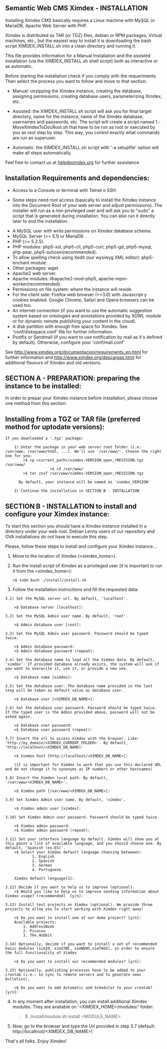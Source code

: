 Semantic Web CMS Ximdex - INSTALLATION
--------------------------------------

Installing Ximdex CMS basically requires a Linux machine with MySQL or MariaDB, Apache Web Server with PHP.

Ximdex is distributed as TAR (or TGZ) files, debian or RPM packages, Virtual machines, etc., but the easiest way to install it is downloading the bash script XIMDEX_INSTALL.sh into a clean directory and running it.

This file provides information for a Manual Installation and the assisted installation (via the XIMDEX_INSTALL.sh shell script) both as interactive or as automatic.

Before starting the installation check if you comply with the requeriments. Then select the process you want to follow and move to that section:

* Manual: unzipping the Ximdex instance, creating the database, assigning permissions, creating database users, parameterizing Ximdex, etc.

* Assisted: the XIMDEX_INSTALL.sh script will ask you for final target directory, name for the instance, name of the Ximdex database, usernames and passwords, etc. The script will create a script named 1.-MoveXimdexToDocRoot.sh that have to be run as root or executed by you as root step by step. This way, you control exactly what commands are run as superuser.

* Automatic: the XIMDEX_INSTALL.sh script with '-a setupfile' option will make all steps automatically.
 
Feel free to contact us at help@ximdex.org for further assistance.


Installation Requirements and dependencies:
------------------------------------------
	
*  Access to a Console or terminal with Telnet o SSH.
-  Some steps need root access (basically to install the Ximdex instance into the Document Root of your web server and adjust permissions). The installer will run as a non privileged user and will ask you to "sudo" a script that is generated during installation. You can also run it directly later to end the installation.
*  A MySQL user with write permissions on Ximdex database schema.
*  MySQL Server (>= 5.1) or MariaDB .
*  PHP (>= 5.2.5).
*  PHP modules: php5-xsl, php5-cli, php5-curl, php5-gd, php5-mysql, php-pear, php5-suhosin(recommended).
*  To allow spelling check using Xedit (our wysiwyg XML editor): php5-enchant module.
*  Other packages: wget.
*  Apache2 web server.
*  Apache modules: libapache2-mod-php5, apache-mpm-worker(recommended).
*  Permissions on file system: where the instance will reside.
*  For the client side: Firefox web browser (>=3.6) with Javascript y cookies enabled. Google Chrome, Safari and Opera browsers can be used too.
*  An internet connection (if you want to use the automatic suggestion system based on ontologies and annotations provided by XOWL module or for dynamic remote publishing your content in the cloud).
*  A disk partition with enough free space for Ximdex. See 'conf/diskspace.conf' file for further information.
*  Postfix or Sendmail (if you want to use notification by mail as it's defined by default). Otherwise, configure your 'conf/mail.conf'

See http://www.ximdex.org/documentacion/requirements_en.html for further information and http://www.ximdex.org/descargas.html for additional flavours of Ximdex and old versions.


SECTION A - PREPARATION: preparing the instance to be installed:
---------------------------------------------------------------

  In order to prepar your Ximdex instance before installation, please choose one method from this section:


  Installing from a TGZ or TAR file (preferred method for uptodate versions):
  ---------------------------------

	If you downloaded a '.tgz' package:
    
   		1) Untar the package in your web server root folder (i.e: /var/www, /var/www/html, ...). We'll use '/var/www/'. Choose the right one for you:
			>$ cp <current_path>/ximdex-VERSION_open_rREVISION.tgz /var/www/
                        >$ cd /var/www/			
			>$ tar zxvf /var/www/ximdex-VERSION_open_rREVISION.tgz 

		  By default, your instance will be named as 'ximdex_VERSION'

		2) Continue the installation in SECTION B - INSTALLATION 



SECTION B - INSTALLATION to install and configure your Ximdex instance:
----------------------------------------------------------------------

  To start this section you should have a Ximdex instance installed in a directory under your web root. Debian Lenny users of our repository and OVA installations do not have to execute this step.


  Please, follow these steps to install and configure your Ximdex instance...

  1) Move to the location of Ximdex (<ximdex_home>).

  2) Run the install script of Ximdex as a privileged user (it is important to run it from the <ximdex_home>): 

		 >$ sudo bash ./install/install.sh


  3) Follow the installation instructions and fill the requested data:

	3.1) Set the MySQL server url. By default, 'localhost'.

		>$ Database server [localhost]:

	3.2) Set the MySQL Admin user name. By default, 'root'.

		>$ Admin database user [root]:

	3.3) Set the MySQL Admin user password. Password should be typed twice.

		>$ Admin database password:
		>$ Admin database password (repeat):

	3.4) Set the database name to load all the Ximdex data. By default, 'ximdex'. If provided database already exists, the system will ask if you want to overwrite it, use it, or provide a new one.

		>$ Database name [ximdex]:

	3.5) Set the database user. The database name provided in the last step will be taken as default value as database user.

		>$ Database user [<XIMDEX_DB_NAME>]:

	3.6) Set the database user password. Password should be typed twice. If the typed user is the Admin provided above, password will not be asked again.

		>$ Database user password:
		>$ Database user password (repeat):

	3.7) Insert the url to access Ximdex with the browser. Like: 'http://my_domain/<XIMDEX_CURRENT_FOLDER>'. By default, 'http://localhost/<XIMDEX_DB_NAME>' 
		
		>$ Ximdex host [http://localhost/<XIMDEX_DB_NAME>]:

		(it is important for Ximdex to work that you use this declared URL and do not change it to synonyms as IP numbers or other hostnames)

	3.8) Insert the Ximdex local path. By default, '/var/www/<XIMDEX_DB_NAME>'.

		>$ Ximdex path [/var/www/<XIMDEX_DB_NAME>]:

	3.9) Set Ximdex Admin user name. By default, 'ximdex'.

		>$ Ximdex admin user [ximdex]:

	3.10) Set Ximdex Admin user password. Password should be typed twice.

		>$ Ximdex admin password:
		>$ Ximdex admin password (repeat):

	3.11) Set your interface language by default. Ximdex will show you at this point a list of available language, and you should choose one. By default, 'Spanish (es-ES)'.
		>$ Select your Ximdex default language choosing betweeen:
		        1. English
		        2. Spanish
		        3. German
		        4. Portuguese

		Ximdex default lenguage[1]: 

	3.12) Decide if you want to help us to improve (optional).
		>$ Would you like to help us to improve sending information about Ximdex usage? (recommended)  [y/n]: 

	3.13) Install test projects on Ximdex (optional). We provide three projects to allow you to start working with Ximdex right away!

		>$ Do you want to install one of our demo project? [y/n]:
		Available projects:
			1. AddressBook
			2. Picasso
			3. The_Hobbit

	3.14) Optionally, decide if you want to install a set of recommended basic modules (ximIO, ximSYNC, ximNEWS,ximTAGS), in order to ensure the full functionality of Ximdex

		>$ Do you want to install our recommended modules? [y/n]:
	
	3.15) Optionally, publishing processes have to be added to your crontab (i.e.: to sync to remote servers and to generate news bulletins), 

		>$ Do you want to add Automatic and Scheduler to your crontab? [y/n]:
 
4) In any moment after installation, you can install additional Ximdex modules. They are avaliable on '<XIMDEX_HOME>/modules/' folder:

	>$ ./install/module.sh install <MODULE_NAME>


5) Now, go to the browser and type the Url provided in step 3.7 (default: http://localhost/<XIMDEX_DB_NAME>)
	

That's all folks. Enjoy Ximdex!

